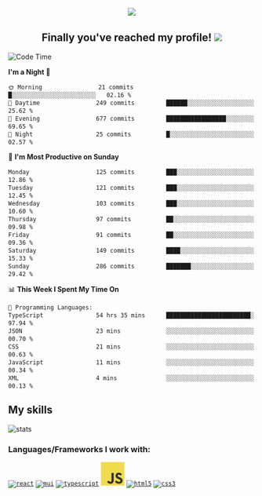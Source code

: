 <p align="center">
  <img src="https://user-images.githubusercontent.com/102032437/162972217-d9d013af-ed44-46cb-bd0c-aaf87b5200e7.gif">
</p>

<h2 align="center">
  Finally you've reached my profile!
  <img src="https://media.giphy.com/media/hvRJCLFzcasrR4ia7z/giphy.gif" width="28">
</h2>

<!--START_SECTION:waka-->
![Code Time](http://img.shields.io/badge/Code%20Time-1%2C486%20hrs%2040%20mins-blue)

**I'm a Night 🦉** 

```text
🌞 Morning                21 commits          █░░░░░░░░░░░░░░░░░░░░░░░░   02.16 % 
🌆 Daytime                249 commits         ██████░░░░░░░░░░░░░░░░░░░   25.62 % 
🌃 Evening                677 commits         █████████████████░░░░░░░░   69.65 % 
🌙 Night                  25 commits          █░░░░░░░░░░░░░░░░░░░░░░░░   02.57 % 
```
📅 **I'm Most Productive on Sunday** 

```text
Monday                   125 commits         ███░░░░░░░░░░░░░░░░░░░░░░   12.86 % 
Tuesday                  121 commits         ███░░░░░░░░░░░░░░░░░░░░░░   12.45 % 
Wednesday                103 commits         ███░░░░░░░░░░░░░░░░░░░░░░   10.60 % 
Thursday                 97 commits          ██░░░░░░░░░░░░░░░░░░░░░░░   09.98 % 
Friday                   91 commits          ██░░░░░░░░░░░░░░░░░░░░░░░   09.36 % 
Saturday                 149 commits         ████░░░░░░░░░░░░░░░░░░░░░   15.33 % 
Sunday                   286 commits         ███████░░░░░░░░░░░░░░░░░░   29.42 % 
```


📊 **This Week I Spent My Time On** 

```text
💬 Programming Languages: 
TypeScript               54 hrs 35 mins      ████████████████████████░   97.94 % 
JSON                     23 mins             ░░░░░░░░░░░░░░░░░░░░░░░░░   00.70 % 
CSS                      21 mins             ░░░░░░░░░░░░░░░░░░░░░░░░░   00.63 % 
JavaScript               11 mins             ░░░░░░░░░░░░░░░░░░░░░░░░░   00.34 % 
XML                      4 mins              ░░░░░░░░░░░░░░░░░░░░░░░░░   00.13 % 
```


<!--END_SECTION:waka-->

<h2>My skills</h2>

<img src="https://github-readme-stats.vercel.app/api?username=etczrn&count_private=true&show_icons=true&hide_border=true&bg_color=45deg,185a9d,43cea2&title_color=ffffff&text_color=ffffff&icon_color=ffffff" alt="stats">

### Languages/Frameworks I work with:

<code><a href="https://reactjs.org/"><img alt="react" title="react" src="https://cdn.jsdelivr.net/gh/devicons/devicon/icons/react/react-original.svg" height="48"></a></code>
<code><a href="https://mui.com/"><img alt="mui" title="mui" src="https://cdn.jsdelivr.net/gh/devicons/devicon/icons/materialui/materialui-original.svg" height="48"></a></code>
<code><a href="https://www.typescriptlang.org/"><img alt="typescript" title="typescript" src="https://cdn.jsdelivr.net/gh/devicons/devicon/icons/typescript/typescript-original.svg" height="48"></a></code>
<code><a href="https://developer.mozilla.org/en-US/docs/Web/JavaScript"><img alt="JavaScript" title="JavaScript" src="https://raw.githubusercontent.com/github/explore/80688e429a7d4ef2fca1e82350fe8e3517d3494d/topics/javascript/javascript.png" height="48"></a></code>
<code><a href="https://dev.w3.org/html5/html-author/"><img alt="html5" title="html5" src="https://cdn.jsdelivr.net/gh/devicons/devicon/icons/html5/html5-original.svg" height="48"></a></code>
<code><a href="https://www.w3.org/TR/css/"><img alt="css3" title="css3" src="https://cdn.jsdelivr.net/gh/devicons/devicon/icons/css3/css3-original.svg" height="48"></a></code>
